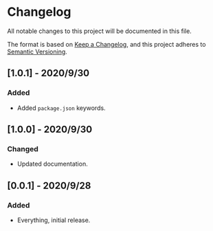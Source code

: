 # Changelog

All notable changes to this project will be documented in this file.

The format is based on [Keep a Changelog](https://keepachangelog.com/en/1.0.0/),
and this project adheres to [Semantic Versioning](https://semver.org/spec/v2.0.0.html).

## [1.0.1] - 2020/9/30

### Added

- Added `package.json` keywords.

## [1.0.0] - 2020/9/30

### Changed

- Updated documentation.

## [0.0.1] - 2020/9/28

### Added

- Everything, initial release.
